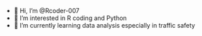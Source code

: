 - 👋 Hi, I’m @Rcoder-007
- 👀 I’m interested in R coding and Python
- 🌱 I’m currently learning data analysis especially in traffic safety

<!---
Rcoder-007/Rcoder-007 is a ✨ special ✨ repository because its `README.md` (this file) appears on your GitHub profile.
You can click the Preview link to take a look at your changes.
--->

